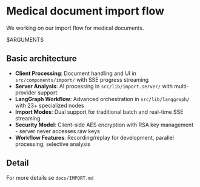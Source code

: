 # Medical document import flow

We working on our import flow for medical documents.

$ARGUMENTS



## Basic architecture

- **Client Processing**: Document handling and UI in `src/components/import/` with SSE progress streaming
- **Server Analysis**: AI processing in `src/lib/import.server/` with multi-provider support
- **LangGraph Workflow**: Advanced orchestration in `src/lib/langgraph/` with 23+ specialized nodes
- **Import Modes**: Dual support for traditional batch and real-time SSE streaming
- **Security Model**: Client-side AES encryption with RSA key management - server never accesses raw keys
- **Workflow Features**: Recording/replay for development, parallel processing, selective analysis


## Detail

For more details se `docs/IMPORT.md`








